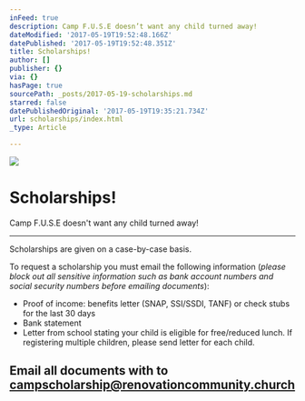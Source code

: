 ```yaml
---
inFeed: true
description: Camp F.U.S.E doesn’t want any child turned away!
dateModified: '2017-05-19T19:52:48.166Z'
datePublished: '2017-05-19T19:52:48.351Z'
title: Scholarships!
author: []
publisher: {}
via: {}
hasPage: true
sourcePath: _posts/2017-05-19-scholarships.md
starred: false
datePublishedOriginal: '2017-05-19T19:35:21.734Z'
url: scholarships/index.html
_type: Article

---
```

![](https://the-grid-user-content.s3-us-west-2.amazonaws.com/696f6dba-f24a-4c70-8c01-f63838968b93.jpg)

# Scholarships!

Camp F.U.S.E doesn't want any child turned away!

---

Scholarships are given on a case-by-case basis.

To request a scholarship you must email the following information (_please block out all sensitive information such as bank account numbers and social security numbers before emailing documents_):

* Proof of income: benefits letter (SNAP, SSI/SSDI, TANF) or check stubs for the last 30 days
* Bank statement
* Letter from school stating your child is eligible for free/reduced lunch. If registering multiple children, please send letter for each child.

## Email all documents with to **campscholarship@renovationcommunity.church**